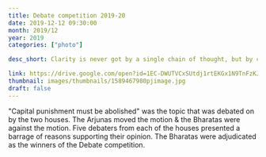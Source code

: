 ```yaml
---
title: Debate competition 2019-20
date: 2019-12-12 09:30:00
month: 2019/12
year: 2019
categories: ["photo"]

desc_short: Clarity is never got by a single chain of thought, but by constantly ruling out superfluous threads & emerging with refined opinions. The battle of wits- the Annual Debate competition was a power packed contest of well built arguments & juxtapositions. 

link: https://drive.google.com/open?id=1EC-DWUTVCxSUtdj1rtEKGx1N9TnFzKJJ
thumbnail: images/thumbnails/1589467980pjimage.jpg
draft: false
---
```


"Capital punishment must be abolished" was the topic that was debated on by the two houses. The Arjunas moved the motion & the Bharatas were against the motion. Five debaters from each of the houses presented a barrage of reasons supporting their opinion. The Bharatas were adjudicated as the winners of the Debate competition. 
